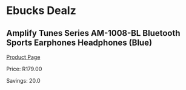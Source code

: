 
# Ebucks Dealz
## Amplify Tunes Series AM-1008-BL Bluetooth Sports Earphones Headphones (Blue)
[Product Page](https://www.ebucks.com/web/shop/productSelected.do?prodId=966974339&catId=714948688)

Price: R179.00

Savings: 20.0


	